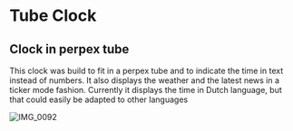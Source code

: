 # Tube Clock
## Clock in perpex tube

This clock was build to fit in a perpex tube and to indicate the time in text instead of numbers.
It also displays the weather and the latest news in a ticker mode fashion.
Currently it displays the time in Dutch language, but that could easily be adapted to other languages 

![IMG_0092](https://github.com/rvangelder11/Tube_Clock/assets/90907092/66343694-527a-4b89-b2c5-b1939632dcd0)
